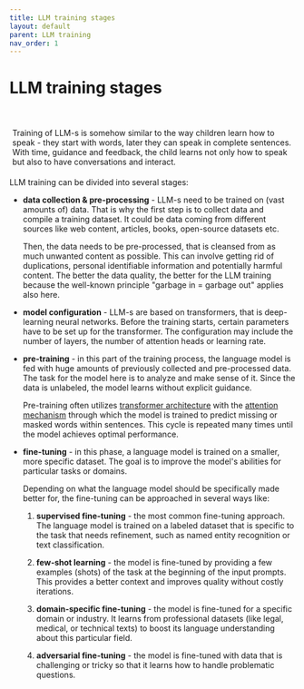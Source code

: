 ```yaml
---
title: LLM training stages
layout: default
parent: LLM training
nav_order: 1
---
```


# LLM training stages

<p style= "padding: 35px 5px 5px;">Training of LLM-s is somehow similar to the way children learn how to speak - they start with words, later they can speak in complete sentences. With time, guidance and feedback, the child learns not only how to speak but also to have conversations and interact.</p>

LLM training can be divided into several stages:

- **data collection & pre-processing** - LLM-s need to be trained on (vast amounts of) data. That is why the first step is to collect data and compile a training dataset. It could be data coming from different sources like web content, articles, books, open-source datasets etc. 

  Then, the data needs to be pre-processed, that is cleansed from as much unwanted content as possible. This can involve getting rid of duplications, personal identifiable information and potentially harmful content. The better the data quality, the better for the LLM training because the well-known principle "garbage in = garbage out" applies also here.


- **model configuration** - LLM-s are based on transformers, that is deep-learning neural networks. Before the training starts, certain parameters have to be set up for the transformer. 
The configuration may include the number of layers, the number of attention heads or learning rate.    

- **pre-training** - in this part of the training process, the language model is fed with huge amounts of previously collected and pre-processed data. The task for the model here is to analyze and make sense of it. Since the data is unlabeled, the model learns without explicit guidance. 

  Pre-training often utilizes [transformer architecture](https://milenajoanna.github.io/FinalProjectVistulaLLM-sForBeginners/docs/Transformer_architecture.html) with the [attention mechanism](https://milenajoanna.github.io/FinalProjectVistulaLLM-sForBeginners/docs/Attention_mechanism.html) through which the model is trained to predict missing or masked words within sentences. This cycle is repeated many times until the model achieves optimal performance.

- **fine-tuning** - in this phase, a language model is trained on a smaller, more specific dataset. The goal is to improve the model's abilities for particular tasks or domains.

  Depending on what the language model should be specifically made better for, the fine-tuning can be approached in several ways like:
  
  1. **supervised fine-tuning** - the most common fine-tuning approach. The language model is trained on a labeled dataset that is specific to the task that needs refinement, such as named entity recognition or text classification.

  2. **few-shot learning** - the model is fine-tuned by providing a few examples (shots) of the task at the beginning of the input prompts. This provides a better context and improves quality without costly iterations.

  3. **domain-specific fine-tuning** - the model is fine-tuned for a specific domain or industry. It learns from professional datasets (like legal, medical, or technical texts) to boost its language understanding about this particular field.

  4. **adversarial fine-tuning** - the model is fine-tuned with data that is challenging or tricky so that it learns how to handle problematic questions.
  
  
 











 

  
 
  




